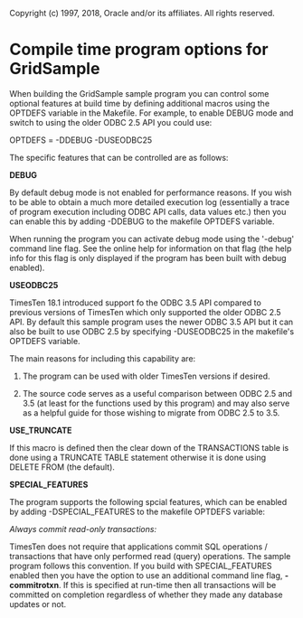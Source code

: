 Copyright (c) 1997, 2018, Oracle and/or its affiliates. All rights reserved.

# Compile time program options for GridSample

When building the GridSample sample program you can control some optional features at build time by defining additional macros using the OPTDEFS variable in the Makefile. For example, to enable DEBUG mode and switch to using the older ODBC 2.5 API you could use:

OPTDEFS = -DDEBUG -DUSEODBC25

The specific features that can be controlled are as follows:

**DEBUG**

By default debug mode is not enabled for performance reasons. If you wish to be able to obtain a much more detailed execution log (essentially a trace of program execution including ODBC API calls, data values etc.) then you can enable this by adding -DDEBUG to the makefile OPTDEFS variable. 

When running the program you can activate debug mode using the '-debug' command line flag. See the online help for information on that flag (the help info for this flag is only displayed if the program has been built with debug enabled).

**USEODBC25**

TimesTen 18.1 introduced support fo the ODBC 3.5 API compared to previous versions of TimesTen which only supported the older ODBC 2.5 API. By default this sample program uses the newer ODBC 3.5 API but it can also be built to use ODBC 2.5 by specifying -DUSEODBC25 in the makefile's OPTDEFS variable.

The main reasons for including this capability are:

1.    The program can be used with older TimesTen versions if desired.

2.    The source code serves as a useful comparison between ODBC 2.5 and 3.5       (at least for the functions used by this program) and may also serve as a helpful guide for those wishing to migrate from ODBC 2.5 to 3.5.

**USE_TRUNCATE**

If this macro is defined then the clear down of the TRANSACTIONS table is done using a TRUNCATE TABLE statement otherwise it is done using DELETE FROM (the default).

**SPECIAL_FEATURES**

The program supports the following spcial features, which can be enabled by adding -DSPECIAL_FEATURES to the makefile OPTDEFS variable:

_Always commit read-only transactions:_

TimesTen does not require that applications commit SQL operations / transactions that have only performed read (query) operations. The sample program follows this convention. If you build with SPECIAL_FEATURES enabled then you have the option to use an additional command line flag, **\-commitrotxn**. If this is specified at run-time then all transactions will be committed on completion regardless of whether they made any database updates or not.
